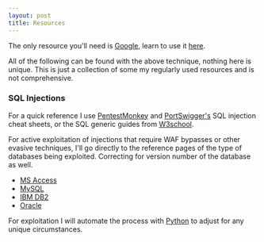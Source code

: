 ```yaml
---
layout: post
title: Resources
---
```


The only resource you'll need is [Google](https://google.com/), learn to use it [here](https://tryhackme.com/resources/blog/google-fu "TryHackMe - GoogleFu").

All of the following can be found with the above technique, nothing here is unique.
This is just a collection of some my regularly used resources and is not comprehensive.

### SQL Injections
For a quick reference I use [PentestMonkey](
https://pentestmonkey.net/category/cheat-sheet/sql-injection "PenTestMonkey's SQL Injection Cheat Sheet") and [PortSwigger's](https://portswigger.net/web-security/sql-injection/cheat-sheet "PortSwigger's SQL Injection Cheat Sheet") SQL injection cheat sheets, or the SQL generic guides from [W3school](https://www.w3schools.com/sql/sql_quickref.asp). 

For active exploitation of injections that require WAF bypasses or other evasive techniques, I'll go directly to the reference pages of the type of databases being exploited. Correcting for version number of the database as well. 
+ [MS Access](https://learn.microsoft.com/en-us/office/client-developer/access/desktop-database-reference/overview-of-the-access-sql-reference)
+ [MySQL](https://dev.mysql.com/doc/refman/8.0/en/dynindex-statement.html)
+ [IBM DB2](https://www.ibm.com/docs/en/db2-for-zos/11?topic=db2-sql)
+ [Oracle](https://docs.oracle.com/en/database/oracle/oracle-database/19/sqlrf/)

For exploitation I will automate the process with [Python](https://www.learnpython.org/) to adjust for any unique circumstances.

